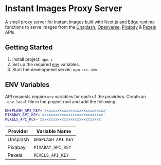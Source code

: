# Instant Images Proxy Server

A small proxy server for [Instant Images](https://github.com/dcooney/instant-images) built with Next.js and [Edge](https://vercel.com/docs/concepts/functions/edge-functions) runtime functions to serve images from the [Unsplash](http://unsplash.com), [Openverse](https://wordpress.org/openverse/), [Pixabay](http://pixabay.com) & [Pexels](http://pexels.com) APIs.

## Getting Started

1. Install project: `npm i`
2. Set up the required [env](#env-variables) variables.
3. Start the development server: `npm run dev`

## ENV Variables

API requests require `env` variables for each of the providers. Create an `.env.local` file in the project root and add the following:

```bash
UNSPLASH_API_KEY='xxxxxxxxxxxxxxxxxxxxxxxxxxxx'
PIXABAY_API_KEY='xxxxxxxxxxxxxxxxxxxxxxxxxxxx'
PEXELS_API_KEY='xxxxxxxxxxxxxxxxxxxxxxxxxxxx'
```

| Provider    | Variable Name    |
| ----------- | -----------   |
| Unsplash    | `UNSPLASH_API_KEY` |
| Pixabay     | `PIXABAY_API_KEY` |
| Pexels      | `PEXELS_API_KEY` |

